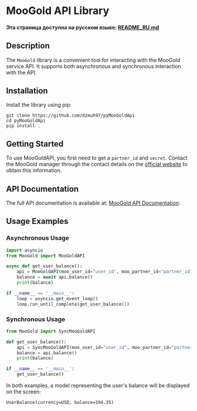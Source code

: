 # MooGold API Library

#### Эта страница доступна на русском языке: [README_RU.md](README_RU.md)

## Description
The `MooGold` library is a convenient tool for interacting with the MooGold service API. It supports both asynchronous and synchronous interaction with the API.

## Installation
Install the library using pip:
```commandline
git clone https://github.com/dzmuh97/pyMooGoldApi
cd pyMooGoldApi
pip install .
```

## Getting Started
To use MooGoldAPI, you first need to get a `partner_id` and `secret`. Contact the MooGold manager through the contact details on the [official website](https://moogold.com/about/) to obtain this information.

## API Documentation
The full API documentation is available at: [MooGold API Documentation](https://doc.moogold.com/).

## Usage Examples

### Asynchronous Usage
```python
import asyncio
from MooGold import MooGoldAPI

async def get_user_balance():
    api = MooGoldAPI(moo_user_id="user_id", moo_partner_id="partner_id", moo_secret="secret")
    balance = await api.balance()
    print(balance)

if __name__ == '__main__':
    loop = asyncio.get_event_loop()
    loop.run_until_complete(get_user_balance())
```

### Synchronous Usage
```python
from MooGold import SyncMooGoldAPI

def get_user_balance():
    api = SyncMooGoldAPI(moo_user_id="user_id", moo_partner_id="partner_id", moo_secret="secret")
    balance = api.balance()
    print(balance)

if __name__ == '__main__':
    get_user_balance()
```

In both examples, a model representing the user's balance will be displayed on the screen:
```
UserBalance(currency=USD, balance=194.35)
```